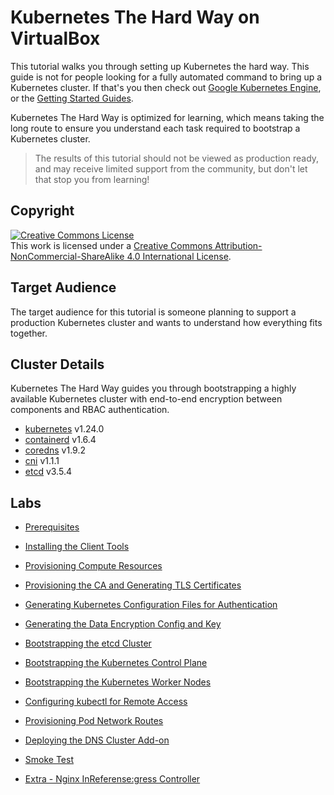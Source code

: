 # Kubernetes The Hard Way on VirtualBox

This tutorial walks you through setting up Kubernetes the hard way. This guide is not for people looking for a fully automated command to bring up a Kubernetes cluster. If that's you then check out [Google Kubernetes Engine](https://cloud.google.com/kubernetes-engine), or the [Getting Started Guides](https://kubernetes.io/docs/setup).

Kubernetes The Hard Way is optimized for learning, which means taking the long route to ensure you understand each task required to bootstrap a Kubernetes cluster.

> The results of this tutorial should not be viewed as production ready, and may receive limited support from the community, but don't let that stop you from learning!

## Copyright

<a rel="license" href="http://creativecommons.org/licenses/by-nc-sa/4.0/"><img alt="Creative Commons License" style="border-width:0" src="https://i.creativecommons.org/l/by-nc-sa/4.0/88x31.png" /></a><br />
This work is licensed under a <a rel="license" href="http://creativecommons.org/licenses/by-nc-sa/4.0/">Creative Commons
Attribution-NonCommercial-ShareAlike 4.0 International License</a>.

## Target Audience

The target audience for this tutorial is someone planning to support a production Kubernetes cluster and wants to understand how everything fits together.

## Cluster Details

Kubernetes The Hard Way guides you through bootstrapping a highly available Kubernetes cluster with end-to-end encryption between components and RBAC authentication.

* [kubernetes](https://github.com/kubernetes/kubernetes) v1.24.0
* [containerd](https://github.com/containerd/containerd) v1.6.4
* [coredns](https://github.com/coredns/coredns) v1.9.2
* [cni](https://github.com/containernetworking/cni) v1.1.1
* [etcd](https://github.com/etcd-io/etcd) v3.5.4

## Labs

* [Prerequisites](docs/01-prerequisites.md)

* [Installing the Client Tools](docs/02-client-tools.md)

* [Provisioning Compute Resources](docs/03-compute-resources.md)

* [Provisioning the CA and Generating TLS Certificates](docs/04-certificate-authority.md)

* [Generating Kubernetes Configuration Files for Authentication](docs/05-kubernetes-configuration-files.md)

* [Generating the Data Encryption Config and Key](docs/06-data-encryption-keys.md)

* [Bootstrapping the etcd Cluster](docs/07-bootstrapping-etcd.md)

* [Bootstrapping the Kubernetes Control Plane](docs/08-bootstrapping-kubernetes-controllers.md)

* [Bootstrapping the Kubernetes Worker Nodes](docs/09-bootstrapping-kubernetes-workers.md)

* [Configuring kubectl for Remote Access](docs/10-configuring-kubectl.md)

* [Provisioning Pod Network Routes](docs/11-pod-network-routes.md)

* [Deploying the DNS Cluster Add-on](docs/12-dns-addon.md)

* [Smoke Test](docs/13-smoke-test.md)

* [Extra - Nginx InReferense:gress Controller](docs/14-nginx-ingress-controller.md)
